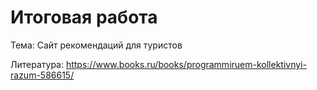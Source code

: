 
# Итоговая работа

Тема: Сайт рекомендаций для туристов

Литература: https://www.books.ru/books/programmiruem-kollektivnyi-razum-586615/
